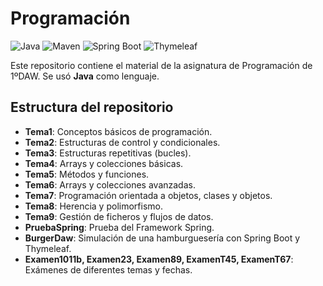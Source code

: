 # Programación

![Java](https://img.shields.io/badge/Java-17-blue?logo=openjdk&logoColor=white)
![Maven](https://img.shields.io/badge/Maven-3.9.6-red?logo=apachemaven)
![Spring Boot](https://img.shields.io/badge/Spring_Boot-3.3.0-6DB33F?logo=springboot)
![Thymeleaf](https://img.shields.io/badge/Thymeleaf-3-blueviolet?logo=thymeleaf)

Este repositorio contiene el material de la asignatura de Programación de 1ºDAW. Se usó **Java** como lenguaje.

## Estructura del repositorio

- **Tema1**: Conceptos básicos de programación.
- **Tema2**: Estructuras de control y condicionales.
- **Tema3**: Estructuras repetitivas (bucles).
- **Tema4**: Arrays y colecciones básicas.
- **Tema5**: Métodos y funciones.
- **Tema6**: Arrays y colecciones avanzadas.
- **Tema7**: Programación orientada a objetos, clases y objetos.
- **Tema8**: Herencia y polimorfismo.
- **Tema9**: Gestión de ficheros y flujos de datos.
- **PruebaSpring**: Prueba del Framework Spring.
- **BurgerDaw**: Simulación de una hamburguesería con Spring Boot y Thymeleaf.
- **Examen1011b, Examen23, Examen89, ExamenT45, ExamenT67**: Exámenes de diferentes temas y fechas.
